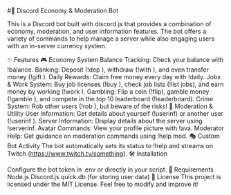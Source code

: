 #💎 Discord Economy & Moderation Bot

This is a Discord bot built with discord.js that provides a combination of economy, moderation, and user information features. The bot offers a variety of commands to help manage a server while also engaging users with an in-server currency system.

✨ Features
🎮 Economy System
Balance Tracking: Check your balance with !balance.
Banking: Deposit (!dep <amount>), withdraw (!with <amount>), and even transfer money (!gift <amount>).
Daily Rewards: Claim free money every day with !daily.
Jobs & Work System: Buy job licenses (!buy <job>), check job lists (!list jobs), and earn money by working (!work <job>).
Gambling: Flip a coin (!flip), gamble money (!gamble <amount>), and compete in the top 10 leaderboard (!leaderboard).
Crime System: Rob other users (!rob <mention>), but beware of the risks!
🔨 Moderation & Utility
User Information: Get details about yourself (!userinf) or another user (!userinf <mention>).
Server Information: Display details about the server using !serverinf.
Avatar Commands: View your profile picture with !ava.
Moderator Help: Get guidance on moderation commands using !help mod.
🎭 Custom Bot Activity
The bot automatically sets its status to !help and streams on Twitch (https://www.twitch.tv/something).
🛠️ Installation


Configure the bot token in .env or directly in your script.
📌 Requirements
Node.js
Discord.js
quick.db (for storing user data)
📜 License
This project is licensed under the MIT License. Feel free to modify and improve it!

